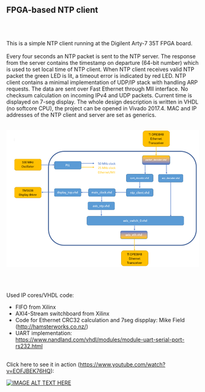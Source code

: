 
<h2>FPGA-based NTP client</h2><br><br>

This is a simple NTP client running at the Digilent Arty-7 35T FPGA board.<br><br>
Every four seconds an NTP packet is sent to the NTP server. The response from the server contains the timestamp on departure (64-bit number) which is used to set local time of NTP client. When NTP client receives valid NTP packet the green LED is lit, a timeout error is indicated by red LED. NTP client contains a minimal implementation of UDP/IP stack with handling ARP requests. The data are sent over Fast Ethernet through MII interface. No checksum calculation on incoming IPv4 and UDP packets.
Current time is displayed on 7-seg display. The whole design description is written in VHDL (no softcore CPU), the project can be opened in Vivado 2017.4. MAC and IP addresses of the NTP client and server are set as generics. 
<br><br>

![alt text](https://github.com/filipamator/arty_ntp_client/blob/master/doc/diagram.PNG?raw=true)

<br><br>

Used IP cores/VHDL code:
- FIFO from Xilinx
- AXI4-Stream switchboard from Xilinx
- Code for Ethernet CRC32 calculation and 7seg dispplay: Mike Field  (http://hamsterworks.co.nz/)
- UART implementation: https://www.nandland.com/vhdl/modules/module-uart-serial-port-rs232.html
<br><br>


Click here to see it in action (https://www.youtube.com/watch?v=EOFJBEK76HQ): 

[![IMAGE ALT TEXT HERE](https://i.ytimg.com/vi/EOFJBEK76HQ/hqdefault.jpg)](https://www.youtube.com/watch?v=EOFJBEK76HQ)

<br><br>
